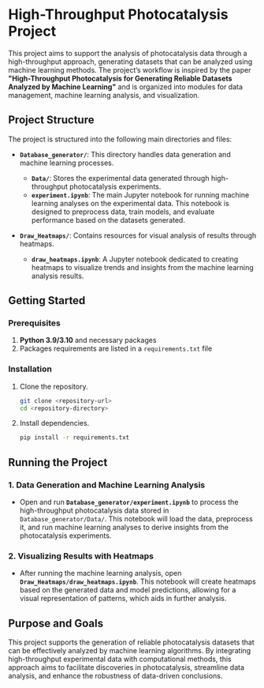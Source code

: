 # High-Throughput Photocatalysis Project

This project aims to support the analysis of photocatalysis data through a high-throughput approach, generating datasets that can be analyzed using machine learning methods. The project’s workflow is inspired by the paper **"High-Throughput Photocatalysis for Generating Reliable Datasets Analyzed by Machine Learning"** and is organized into modules for data management, machine learning analysis, and visualization.

## Project Structure

The project is structured into the following main directories and files:

- **`Database_generator/`**: This directory handles data generation and machine learning processes.

  - **`Data/`**: Stores the experimental data generated through high-throughput photocatalysis experiments.
  - **`experiment.ipynb`**: The main Jupyter notebook for running machine learning analyses on the experimental data. This notebook is designed to preprocess data, train models, and evaluate performance based on the datasets generated.
- **`Draw_Heatmaps/`**: Contains resources for visual analysis of results through heatmaps.

  - **`draw_heatmaps.ipynb`**: A Jupyter notebook dedicated to creating heatmaps to visualize trends and insights from the machine learning analysis results.

## Getting Started

### Prerequisites

1. **Python 3.9/3.10** and necessary packages
2. Packages requirements are listed in a `requirements.txt` file

### Installation

1. Clone the repository.
   ```bash
   git clone <repository-url>
   cd <repository-directory>
   ```
2. Install dependencies.
   ```bash
   pip install -r requirements.txt
   ```

## Running the Project

### 1. Data Generation and Machine Learning Analysis

- Open and run **`Database_generator/experiment.ipynb`** to process the high-throughput photocatalysis data stored in `Database_generator/Data/`. This notebook will load the data, preprocess it, and run machine learning analyses to derive insights from the photocatalysis experiments.

### 2. Visualizing Results with Heatmaps

- After running the machine learning analysis, open **`Draw_Heatmaps/draw_heatmaps.ipynb`**. This notebook will create heatmaps based on the generated data and model predictions, allowing for a visual representation of patterns, which aids in further analysis.

## Purpose and Goals

This project supports the generation of reliable photocatalysis datasets that can be effectively analyzed by machine learning algorithms. By integrating high-throughput experimental data with computational methods, this approach aims to facilitate discoveries in photocatalysis, streamline data analysis, and enhance the robustness of data-driven conclusions.
